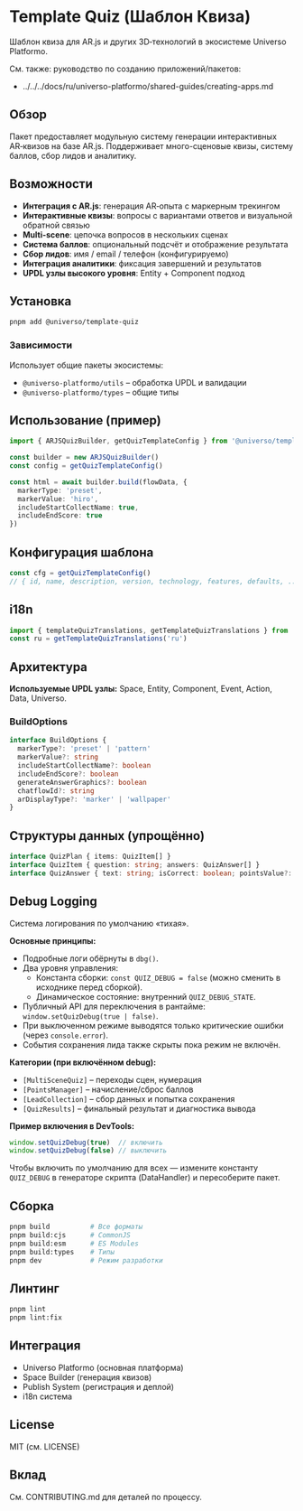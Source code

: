 # Template Quiz (Шаблон Квиза)

Шаблон квиза для AR.js и других 3D‑технологий в экосистеме Universo Platformo.

См. также: руководство по созданию приложений/пакетов:
- ../../../docs/ru/universo-platformo/shared-guides/creating-apps.md

## Обзор

Пакет предоставляет модульную систему генерации интерактивных AR‑квизов на базе AR.js. Поддерживает много-сценовые квизы, систему баллов, сбор лидов и аналитику.

## Возможности
- **Интеграция с AR.js**: генерация AR‑опыта с маркерным трекингом
- **Интерактивные квизы**: вопросы с вариантами ответов и визуальной обратной связью
- **Multi-scene**: цепочка вопросов в нескольких сценах
- **Система баллов**: опциональный подсчёт и отображение результата
- **Сбор лидов**: имя / email / телефон (конфигурируемо)
- **Интеграция аналитики**: фиксация завершений и результатов
- **UPDL узлы высокого уровня**: Entity + Component подход

## Установка
```bash
pnpm add @universo/template-quiz
```

### Зависимости
Использует общие пакеты экосистемы:
- `@universo-platformo/utils` – обработка UPDL и валидации
- `@universo-platformo/types` – общие типы

## Использование (пример)
```ts
import { ARJSQuizBuilder, getQuizTemplateConfig } from '@universo/template-quiz'

const builder = new ARJSQuizBuilder()
const config = getQuizTemplateConfig()

const html = await builder.build(flowData, {
  markerType: 'preset',
  markerValue: 'hiro',
  includeStartCollectName: true,
  includeEndScore: true
})
```

## Конфигурация шаблона
```ts
const cfg = getQuizTemplateConfig()
// { id, name, description, version, technology, features, defaults, ... }
```

## i18n
```ts
import { templateQuizTranslations, getTemplateQuizTranslations } from '@universo/template-quiz'
const ru = getTemplateQuizTranslations('ru')
```

## Архитектура
**Используемые UPDL узлы:** Space, Entity, Component, Event, Action, Data, Universo.

### BuildOptions
```ts
interface BuildOptions {
  markerType?: 'preset' | 'pattern'
  markerValue?: string
  includeStartCollectName?: boolean
  includeEndScore?: boolean
  generateAnswerGraphics?: boolean
  chatflowId?: string
  arDisplayType?: 'marker' | 'wallpaper'
}
```

## Структуры данных (упрощённо)
```ts
interface QuizPlan { items: QuizItem[] }
interface QuizItem { question: string; answers: QuizAnswer[] }
interface QuizAnswer { text: string; isCorrect: boolean; pointsValue?: number; enablePoints?: boolean }
```

## Debug Logging
Система логирования по умолчанию «тихая».

**Основные принципы:**
- Подробные логи обёрнуты в `dbg()`.
- Два уровня управления:
  - Константа сборки: `const QUIZ_DEBUG = false` (можно сменить в исходнике перед сборкой).
  - Динамическое состояние: внутренний `QUIZ_DEBUG_STATE`.
- Публичный API для переключения в рантайме: `window.setQuizDebug(true | false)`.
- При выключенном режиме выводятся только критические ошибки (через `console.error`).
- События сохранения лида также скрыты пока режим не включён.

**Категории (при включённом debug):**
- `[MultiSceneQuiz]` – переходы сцен, нумерация
- `[PointsManager]` – начисление/сброс баллов
- `[LeadCollection]` – сбор данных и попытка сохранения
- `[QuizResults]` – финальный результат и диагностика вывода

**Пример включения в DevTools:**
```js
window.setQuizDebug(true)  // включить
window.setQuizDebug(false) // выключить
```

Чтобы включить по умолчанию для всех — измените константу `QUIZ_DEBUG` в генераторе скрипта (DataHandler) и пересоберите пакет.

## Сборка
```bash
pnpm build          # Все форматы
pnpm build:cjs      # CommonJS
pnpm build:esm      # ES Modules
pnpm build:types    # Типы
pnpm dev            # Режим разработки
```

## Линтинг
```bash
pnpm lint
pnpm lint:fix
```

## Интеграция
- Universo Platformo (основная платформа)
- Space Builder (генерация квизов)
- Publish System (регистрация и деплой)
- i18n система

## License
MIT (см. LICENSE)

## Вклад
См. CONTRIBUTING.md для деталей по процессу.
